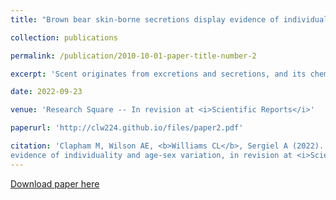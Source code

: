 ```yaml
---
title: "Brown bear skin-borne secretions display evidence of individuality and age-sex variation"

collection: publications

permalink: /publication/2010-10-01-paper-title-number-2

excerpt: 'Scent originates from excretions and secretions, and its chemical complexity in mammals translates into a diverse mode of signalling. Identifying how information is encoded can help to establish the mechanisms of olfactory communication and explore the use of odours as chemical signals. Building upon existing behavioural and histological literature, we sought to examine the chemical profile of secretions used for scent marking by a solitary, non-territorial carnivore, the brown bear (Ursus arctos). We investigated the incidence, abundance, and uniqueness of volatile organic compounds (VOCs) from cutaneous glandular secretions of 12 wild brown bears, and assessed whether age-sex class, body site, and individual identity explained profile variation. The average number of compounds varied by age, but not solely by sex or body site. VOC profiles varied in composition and structure by age and individual identity (when individuals were grouped by sex), but not solely by sex or body site. Individual compound uniqueness varied by body site and age for both males and females and across individuals. Our results indicate that brown bear skin-borne secretions may facilitate age-sex class and individual recognition, which can contribute towards further understanding of mating systems and social behaviour.'

date: 2022-09-23

venue: 'Research Square -- In revision at <i>Scientific Reports</i>'

paperurl: 'http://clw224.github.io/files/paper2.pdf'

citation: 'Clapham M, Wilson AE, <b>Williams CL</b>, Sergiel A (2022). Brown bear skin-borne secretions display
evidence of individuality and age-sex variation, in revision at <i>Scientific Reports</i>.'
---
```


[Download paper here](http://clw224.github.io/files/paper2.pdf)

